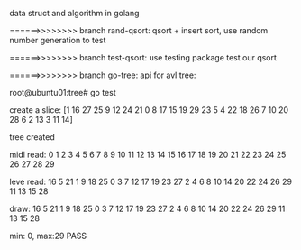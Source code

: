 data struct and algorithm in golang

======>>>>>>>>
branch rand-qsort: qsort + insert sort, use random number generation to test

======>>>>>>>>
branch test-qsort: use testing package test our qsort

======>>>>>>>>
branch go-tree: api for avl tree:

root@ubuntu01:tree# go test

create a slice: [1 16 27 25 9 12 24 21 0 8 17 15 19 29 23 5 4 22 18 26 7 10 20 28 6 2 13 3 11 14]

tree created

midl read:
 0  1  2  3  4  5  6  7  8  9  10  11  12  13  14  15  16  17  18  19  20  21  22  23  24  25  26  27  28  29 
 
leve read:
16 5 21 1 9 18 25 0 3 7 12 17 19 23 27 2 4 6 8 10 14 20 22 24 26 29 11 13 15 28 


draw:
                                16 
                5                                 21 
    1                 9         18                 25 
  0     3     7         12   17     19     23         27 
  2   4   6   8     10     14   20   22   24   26     29 
  11   13   15   28 

min: 0, max:29
PASS

